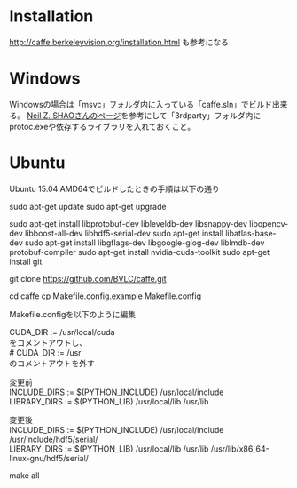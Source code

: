 # Installation

http://caffe.berkeleyvision.org/installation.html も参考になる

# Windows
Windowsの場合は「msvc」フォルダ内に入っている「caffe.sln」でビルド出来る。
[Neil Z. SHAOさんのページ](https://initialneil.wordpress.com/2015/01/11/build-caffe-in-windows-with-visual-studio-2013-cuda-6-5-opencv-2-4-9/)を参考にして「3rdparty」フォルダ内にprotoc.exeや依存するライブラリを入れておくこと。

# Ubuntu
Ubuntu 15.04 AMD64でビルドしたときの手順は以下の通り

sudo apt-get update
sudo apt-get upgrade

sudo apt-get install libprotobuf-dev libleveldb-dev libsnappy-dev libopencv-dev libboost-all-dev libhdf5-serial-dev
sudo apt-get install libatlas-base-dev
sudo apt-get install libgflags-dev libgoogle-glog-dev liblmdb-dev protobuf-compiler
sudo apt-get install nvidia-cuda-toolkit
sudo apt-get install git

git clone https://github.com/BVLC/caffe.git

cd caffe
cp Makefile.config.example Makefile.config

Makefile.configを以下のように編集

CUDA_DIR := /usr/local/cuda  
をコメントアウトし、  
\# CUDA_DIR := /usr  
のコメントアウトを外す

変更前  
INCLUDE_DIRS := $(PYTHON_INCLUDE) /usr/local/include  
LIBRARY_DIRS := $(PYTHON_LIB) /usr/local/lib /usr/lib  

変更後  
INCLUDE_DIRS := $(PYTHON_INCLUDE) /usr/local/include /usr/include/hdf5/serial/  
LIBRARY_DIRS := $(PYTHON_LIB) /usr/local/lib /usr/lib /usr/lib/x86_64-linux-gnu/hdf5/serial/  

make all
